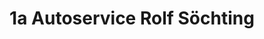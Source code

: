 ---
title: "1a Autoservice Rolf Söchting"
url: /varel/1a-autoservice-rolf-soechting/
shop: Autowerkstatt
---